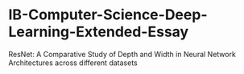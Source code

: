 # IB-Computer-Science-Deep-Learning-Extended-Essay
ResNet: A Comparative Study of Depth and Width in Neural Network Architectures across different datasets
